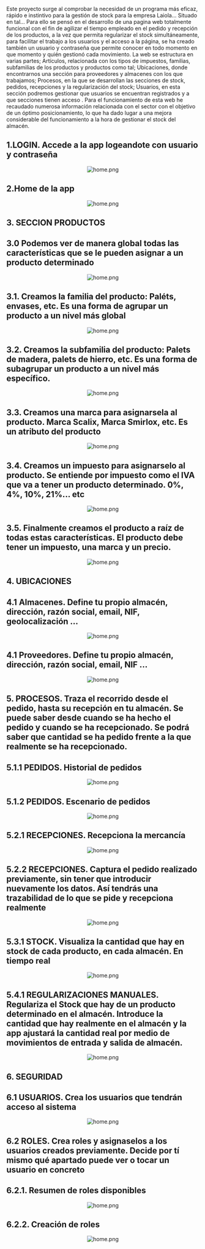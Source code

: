 Este proyecto surge al comprobar la necesidad de un programa más eficaz, rápido e instintivo para la gestión de stock para la empresa Laiola... Situado en tal... Para ello se pensó en el desarrollo de una pagina web totalmente funcional  con el fin de agilizar el tiempo empleado en el pedido y recepción de los productos, a la vez que permita regularizar el stock simultáneamente, para facilitar el trabajo a los usuarios y el acceso a la página, se ha creado también un usuario y contraseña que permite conocer en todo momento en que momento y quién gestionó cada movimiento. La web se estructura en varias partes; Artículos, relacionada con los tipos de impuestos, familias, subfamilias de los productos y productos como tal; Ubicaciones, donde encontrarnos una sección para proveedores y almacenes con los que trabajamos;  Procesos, en la que se desarrollan las secciones de stock, pedidos, recepciones y la regularización del stock; Usuarios, en esta sección podremos gestionar que usuarios se encuentran registrados y a que secciones tienen acceso .
Para el funcionamiento de esta web he recaudado numerosa información relacionada con el sector con el objetivo de un óptimo posicionamiento, lo que ha dado lugar a una mejora considerable del funcionamiento a la hora de gestionar el stock del almacén.


## 1.LOGIN. Accede a la app logeandote con usuario y contraseña 
<p align="center"> <img src="./Documentacion/login/login.png"title="hover text" alt="home.png"></p>

## 2.Home de la app
<p align="center"> <img src="./Documentacion/home.png"title="hover text" alt="home.png"></p>

## 3. SECCION PRODUCTOS
## 3.0 Podemos ver de manera global todas las características que se le pueden asignar a un producto determinado
<p align="center"> <img src="./Documentacion/articulos/articulos.png"title="hover text" alt="home.png"></p>

## 3.1. Creamos la familia del producto: Paléts, envases, etc. Es una forma de agrupar un producto a un nivel más global
<p align="center"> <img src="./Documentacion/articulos/familia.png"title="hover text" alt="home.png"></p>

## 3.2. Creamos la subfamilia del producto: Palets de madera, palets de hierro, etc. Es una forma de subagrupar un producto a un nivel más específico.
<p align="center"> <img src="./Documentacion/articulos/subfamilia.png"title="hover text" alt="home.png"></p>

## 3.3. Creamos una marca para asignarsela al producto. Marca Scalix, Marca Smirlox, etc. Es un atributo del producto
<p align="center"> <img src="./Documentacion/articulos/marca.png"title="hover text" alt="home.png"></p>

## 3.4. Creamos un impuesto para asignarselo al producto. Se entiende por impuesto como el IVA que va a tener un producto determinado. 0%, 4%, 10%, 21%... etc
<p align="center"> <img src="./Documentacion/articulos/impuesto.png"title="hover text" alt="home.png"></p>

## 3.5. Finalmente creamos el producto a raíz de todas estas características. El producto debe tener un impuesto, una marca y un precio.
<p align="center"> <img src="./Documentacion/articulos/producto.png"title="hover text" alt="home.png"></p>

## 4. UBICACIONES
## 4.1 Almacenes. Define tu propio almacén, dirección, razón social, email, NIF, geolocalización ...
<p align="center"> <img src="./Documentacion/almacenes/almacenes-1.png"title="hover text" alt="home.png"></p>

## 4.1 Proveedores. Define tu propio almacén, dirección, razón social, email, NIF ...
<p align="center"> <img src="./Documentacion/proveedores/proveedores-1.png"title="hover text" alt="home.png"></p>

## 5. PROCESOS. Traza el recorrido desde el pedido, hasta su recepción en tu almacén. Se puede saber desde cuando se ha hecho el pedido y cuando se ha recepcionado. Se podrá saber que cantidad se ha pedido frente a la que realmente se ha recepcionado.
## 5.1.1 PEDIDOS. Historial de pedidos
<p align="center"> <img src="./Documentacion/pedidos/pedidos-1.png"title="hover text" alt="home.png"></p>

## 5.1.2 PEDIDOS. Escenario de pedidos
<p align="center"> <img src="./Documentacion/pedidos/pedidos-2.png"title="hover text" alt="home.png"></p>
 
## 5.2.1 RECEPCIONES. Recepciona la mercancía
<p align="center"> <img src="./Documentacion/recepciones/recepciones-1.png"title="hover text" alt="home.png"></p>

## 5.2.2 RECEPCIONES. Captura el pedido realizado previamente, sin tener que introducir nuevamente los datos. Así tendrás una trazabilidad de lo que se pide y recepciona realmente
<p align="center"> <img src="./Documentacion/recepciones/recepciones-2.png"title="hover text" alt="home.png"></p>

## 5.3.1 STOCK. Visualiza la cantidad que hay en stock de cada producto, en cada almacén. En tiempo real
<p align="center"> <img src="./Documentacion/stock/stock-1.png"title="hover text" alt="home.png"></p>

## 5.4.1 REGULARIZACIONES MANUALES. Regulariza el Stock que hay de un producto determinado en el almacén. Introduce la cantidad que hay realmente en el almacén y la app ajustará la cantidad real por medio de movimientos de entrada y salida de almacén. 
<p align="center"> <img src="./Documentacion/regularizaciones/regularizaciones-1.png"title="hover text" alt="home.png"></p>

## 6. SEGURIDAD
## 6.1 USUARIOS. Crea los usuarios que tendrán acceso al sistema
<p align="center"> <img src="./Documentacion/usuarios/usuarios-1.png"title="hover text" alt="home.png"></p>

## 6.2 ROLES. Crea roles y asignaselos a los usuarios creados previamente. Decide por tí mismo qué apartado puede ver o tocar un usuario en concreto
## 6.2.1. Resumen de roles disponibles 
<p align="center"> <img src="./Documentacion/usuarios/roles-1.png"title="hover text" alt="home.png"></p>

## 6.2.2. Creación de roles
<p align="center"> <img src="./Documentacion/usuarios/roles-2.png"title="hover text" alt="home.png"></p>
